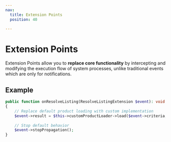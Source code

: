 ```yaml
---
nav:
  title: Extension Points
  position: 40

---
```


# Extension Points

Extension Points allow you to **replace core functionality** by intercepting and modifying the execution flow of system processes, unlike traditional events which are only for notifications.

## Example

```php
public function onResolveListing(ResolveListingExtension $event): void
{
    // Replace default product loading with custom implementation
    $event->result = $this->customProductLoader->load($event->criteria, $event->context);
    
    // Stop default behavior
    $event->stopPropagation();
}
```
